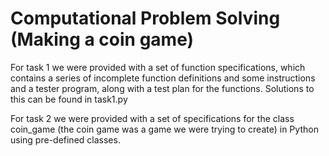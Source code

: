 # Computational Problem Solving (Making a coin game)
For task 1 we were provided with a set of function specifications, which
contains a series of incomplete function definitions and some instructions and a tester program, along with 
a test plan for the functions. Solutions to this can be found in task1.py

For task 2 we were provided with a set of specifications for the class coin_game (the coin game was a game we were trying to create) in Python using pre-defined classes. 
